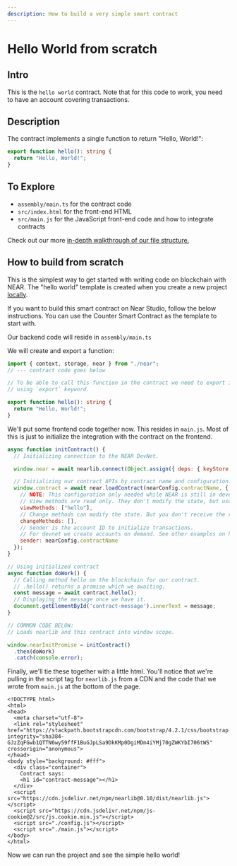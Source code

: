 ```yaml
---
description: How to build a very simple smart contract
---
```


# Hello World from scratch

## Intro

This is the `hello world` contract. Note that for this code to work, you need to have an account covering transactions.

## Description

The contract implements a single function to return "Hello, World!":

```typescript
export function hello(): string {
  return "Hello, World!";
}
```

## To Explore

* `assembly/main.ts` for the contract code
* `src/index.html` for the front-end HTML
* `src/main.js` for the JavaScript front-end code and how to integrate contracts

Check out our more [in-depth walkthrough of our file structure.](../quick-start/file-structure.md) 

## How to build from scratch

This is the simplest way to get started with writing code on blockchain with NEAR. The "hello world" template is created when you create a new project [locally](../quick-start/local-development.md). 

If you want to build this smart contract on Near Studio, follow the below instructions. You can use the Counter Smart Contract as the template to start with.

Our backend code will reside in `assembly/main.ts`

We will create and export a function:

```typescript
import { context, storage, near } from "./near";
// --- contract code goes below

// To be able to call this function in the contract we need to export it
// using `export` keyword.

export function hello(): string {
  return "Hello, World!";
}
```

We'll put some frontend code together now. This resides in `main.js`. Most of this is just to initialize the integration with the contract on the frontend.

```javascript
async function initContract() {
  // Initializing connection to the NEAR DevNet.

  window.near = await nearlib.connect(Object.assign({ deps: { keyStore: new nearlib.keyStores.BrowserLocalStorageKeyStore() } }, nearConfig));

  // Initializing our contract APIs by contract name and configuration.
  window.contract = await near.loadContract(nearConfig.contractName, {
    // NOTE: This configuration only needed while NEAR is still in development
    // View methods are read only. They don't modify the state, but usually return some value.
    viewMethods: ["hello"],
    // Change methods can modify the state. But you don't receive the returned value when called.
    changeMethods: [],
    // Sender is the account ID to initialize transactions.
    // For devnet we create accounts on demand. See other examples on how to authorize accounts.
    sender: nearConfig.contractName
  });
}

// Using initialized contract
async function doWork() {
  // Calling method hello on the blockchain for our contract.
  // .hello() returns a promise which we awaiting.
  const message = await contract.hello();
  // Displaying the message once we have it.
  document.getElementById('contract-message').innerText = message;
}

// COMMON CODE BELOW:
// Loads nearlib and this contract into window scope.

window.nearInitPromise = initContract()
  .then(doWork)
  .catch(console.error);
```

Finally, we'll tie these together with a little html. You'll notice that we're pulling in the script tag for `nearlib.js` from a CDN and the code that we wrote from `main.js` at the bottom of the page.

```markup
<!DOCTYPE html>
<html>
<head>
  <meta charset="utf-8">
  <link rel="stylesheet" href="https://stackpath.bootstrapcdn.com/bootstrap/4.2.1/css/bootstrap.min.css" integrity="sha384-GJzZqFGwb1QTTN6wy59ffF1BuGJpLSa9DkKMp0DgiMDm4iYMj70gZWKYbI706tWS" crossorigin="anonymous">
</head>
<body style="background: #fff">
  <div class="container">
    Contract says:
    <h1 id="contract-message"></h1>
  </div>
  <script src="https://cdn.jsdelivr.net/npm/nearlib@0.10/dist/nearlib.js"></script>
  <script src="https://cdn.jsdelivr.net/npm/js-cookie@2/src/js.cookie.min.js"></script>
  <script src="./config.js"></script>
  <script src="./main.js"></script>
</body>
</html>
```

Now we can run the project and see the simple hello world!


